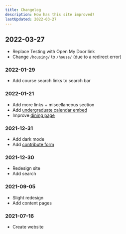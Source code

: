 ```yaml
---
title: Changelog
description: How has this site improved?
lastUpdated: 2022-03-27
---
```


## 2022-03-27

- Replace Testing with Open My Door link
- Change `/housing/` to `/house/` (due to a redirect error)

### 2022-01-29

- Add course search links to search bar

### 2022-01-21

- Add more links + miscellaneous section
- Add [undergraduate calendar embed](/courses/undergraduate-calendar)
- Improve [dining page](/husky-card/dining)

### 2021-12-31

- Add dark mode
- Add [contribute form](/contribute)

### 2021-12-30

- Redesign site
- Add search

### 2021-09-05

- Slight redesign
- Add content pages

### 2021-07-16

- Create website
